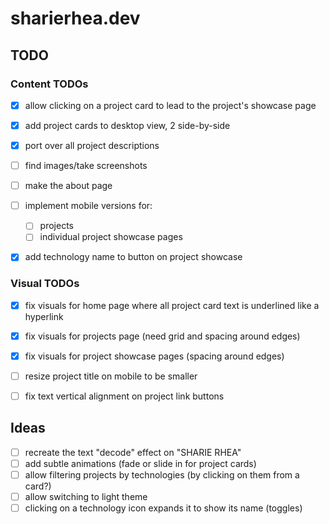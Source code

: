 # sharierhea.dev 

## TODO

### Content TODOs

- [X] allow clicking on a project card to lead to the project's showcase page
- [X] add project cards to desktop view, 2 side-by-side

- [X] port over all project descriptions 
- [ ] find images/take screenshots

- [ ] make the about page

- [ ] implement mobile versions for:
  - [ ] projects
  - [ ] individual project showcase pages

- [X] add technology name to button on project showcase

### Visual TODOs

- [X] fix visuals for home page where all project card text is underlined like a hyperlink
- [X] fix visuals for projects page (need grid and spacing around edges)
- [X] fix visuals for project showcase pages (spacing around edges)

- [ ] resize project title on mobile to be smaller
- [ ] fix text vertical alignment on project link buttons

## Ideas

- [ ] recreate the text "decode" effect on "SHARIE RHEA"
- [ ] add subtle animations (fade or slide in for project cards)
- [ ] allow filtering projects by technologies (by clicking on them from a card?)
- [ ] allow switching to light theme
- [ ] clicking on a technology icon expands it to show its name (toggles)
